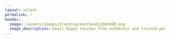 ```yaml
---
layout: splash
permalink: /
header:
  image: /assets/images/branding/masthead1200x600.png
  image_description: Email Hippo reviews from authentic and trusted people.
---
```

